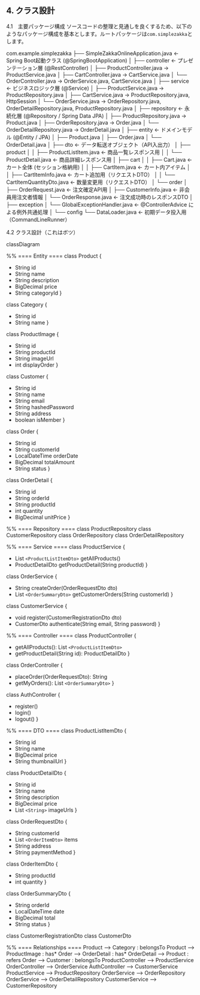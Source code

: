 ## 4. クラス設計


4.1　主要パッケージ構成
ソースコードの整理と見通しを良くするため、以下のようなパッケージ構成を基本とします。ルートパッケージは`com.simplezakka`とします。

com.example.simplezakka
├── SimpleZakkaOnlineApplication.java  ← Spring Boot起動クラス (@SpringBootApplication)
│
├── controller                         ← プレゼンテーション層 (@RestController)
│   ├── ProductController.java         → ProductService.java
│   ├── CartController.java            → CartService.java
│   └── OrderController.java           → OrderService.java, CartService.java
│
├── service                            ← ビジネスロジック層 (@Service)
│   ├── ProductService.java            → ProductRepository.java
│   ├── CartService.java               → ProductRepository.java, HttpSession
│   └── OrderService.java              → OrderRepository.java, OrderDetailRepository.java, ProductRepository.java
│
├── repository                         ← 永続化層 (@Repository / Spring Data JPA)
│   ├── ProductRepository.java         → Product.java
│   ├── OrderRepository.java           → Order.java
│   └── OrderDetailRepository.java     → OrderDetail.java
│
├── entity                             ← ドメインモデル (@Entity / JPA)
│   ├── Product.java
│   ├── Order.java
│   └── OrderDetail.java
│
├── dto                                ← データ転送オブジェクト（API入出力）
│   ├── product
│   │   ├── ProductListItem.java       ← 商品一覧レスポンス用
│   │   └── ProductDetail.java         ← 商品詳細レスポンス用
│   ├── cart
│   │   ├── Cart.java                  ← カート全体 (セッション格納用)
│   │   ├── CartItem.java              ← カート内アイテム
│   │   ├── CartItemInfo.java          ← カート追加用（リクエストDTO）
│   │   └── CartItemQuantityDto.java   ← 数量変更用（リクエストDTO）
│   └── order
│       ├── OrderRequest.java          ← 注文確定API用
│       ├── CustomerInfo.java          ← 非会員用注文者情報
│       └── OrderResponse.java         ← 注文成功時のレスポンスDTO
│
├── exception
│   └── GlobalExceptionHandler.java    ← @ControllerAdvice による例外共通処理
│
└── config
    └── DataLoader.java                ← 初期データ投入用（CommandLineRunner）



4.2 クラス設計（これはボツ）
<div class=mermaid>
classDiagram

%% ==== Entity ====
class Product {

- String id
- String name
- String description
- BigDecimal price
- String categoryId
  }

class Category {

- String id
- String name
  }

class ProductImage {

- String id
- String productId
- String imageUrl
- int displayOrder
  }

class Customer {

- String id
- String name
- String email
- String hashedPassword
- String address
- boolean isMember
  }

class Order {

- String id
- String customerId
- LocalDateTime orderDate
- BigDecimal totalAmount
- String status
  }

class OrderDetail {

- String id
- String orderId
- String productId
- int quantity
- BigDecimal unitPrice
  }

%% ==== Repository ====
class ProductRepository
class CustomerRepository
class OrderRepository
class OrderDetailRepository

%% ==== Service ====
class ProductService {

+ List `<ProductListItemDto>` getAllProducts()
+ ProductDetailDto getProductDetail(String productId)
  }

class OrderService {

+ String createOrder(OrderRequestDto dto)
+ List `<OrderSummaryDto>` getCustomerOrders(String customerId)
  }

class CustomerService {

+ void register(CustomerRegistrationDto dto)
+ CustomerDto authenticate(String email, String password)
  }

%% ==== Controller ====
class ProductController {

+ getAllProducts(): List `<ProductListItemDto>`
+ getProductDetail(String id): ProductDetailDto
  }

class OrderController {

+ placeOrder(OrderRequestDto): String
+ getMyOrders(): List `<OrderSummaryDto>`
  }

class AuthController {

+ register()
+ login()
+ logout()
  }

%% ==== DTO ====
class ProductListItemDto {

- String id
- String name
- BigDecimal price
- String thumbnailUrl
  }

class ProductDetailDto {

- String id
- String name
- String description
- BigDecimal price
- List `<String>` imageUrls
  }

class OrderRequestDto {

- String customerId
- List `<OrderItemDto>` items
- String address
- String paymentMethod
  }

class OrderItemDto {

- String productId
- int quantity
  }

class OrderSummaryDto {

- String orderId
- LocalDateTime date
- BigDecimal total
- String status
  }

class CustomerRegistrationDto
class CustomerDto

%% ==== Relationships ====
Product --> Category : belongsTo
Product --> ProductImage : has*
Order --> OrderDetail : has*
OrderDetail --> Product : refers
Order --> Customer : belongsTo
ProductController --> ProductService
OrderController --> OrderService
AuthController --> CustomerService
ProductService --> ProductRepository
OrderService --> OrderRepository
OrderService --> OrderDetailRepository
CustomerService --> CustomerRepository

</div>
